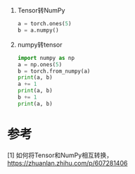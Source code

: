 1. Tensor转NumPy

    ```python
    a = torch.ones(5)
    b = a.numpy()
    ```

2. numpy转tensor

    ```python
    import numpy as np
    a = np.ones(5)
    b = torch.from_numpy(a)
    print(a, b)
    a += 1
    print(a, b)
    b += 1
    print(a, b)
    ```
   
# 参考

[1] 如何将Tensor和NumPy相互转换，https://zhuanlan.zhihu.com/p/607281406